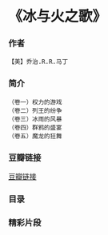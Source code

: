 《冰与火之歌》
==================

### 作者
    【美】乔治.R.R.马丁

### 简介
    （卷一）权力的游戏
    （卷二）列王的纷争
    （卷三）冰雨的风暴
    （卷四）群鸦的盛宴
    （卷五）魔龙的狂舞

   
### 豆瓣链接
  [豆瓣链接]()

### 目录

### 精彩片段
    
    
